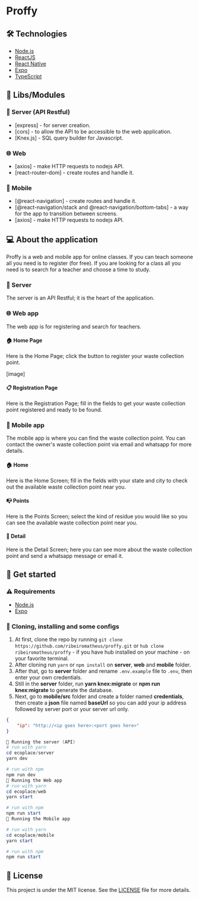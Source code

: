 # Proffy

## 🛠️ Technologies
- [Node.js](https://nodejs.org/)
- [ReactJS](https://reactjs.org/)
- [React Native](https://reactnative.dev/)
- [Expo](https://expo.io/learn)
- [TypeScript](https://www.typescriptlang.org/)

## 📂 Libs/Modules
### 🚪 Server (API Restful)
- [express] - for server creation.
- [cors] - to allow the API to be accessible to the web application.
- [Knex.js] - SQL query builder for Javascript.

### 🌐 Web
- [axios] - make HTTP requests to nodejs API.
- [react-router-dom] - create routes and handle it.

### 📱 Mobile
- [@react-navigation] - create routes and handle it.
- [@react-navigation/stack and @react-navigation/bottom-tabs] - a way for the app to transition between screens.
- [axios] - make HTTP requests to nodejs API.

## 💻 About the application
Proffy is a web and mobile app for online classes. If you can teach someone all you need is to register (for free). If you are looking for a class all you need is to search for a teacher and choose a time to study.

### 🚪 Server
The server is an API Restful; it is the heart of the application.

### 🌐 Web app
The web app is for registering and search for teachers.

#### 🏠 Home Page
Here is the Home Page; click the button to register your waste collection point.

[image]

#### 📋 Registration Page
Here is the Registration Page; fill in the fields to get your waste collection point registered and ready to be found.

  
### 📱 Mobile app
The mobile app is where you can find the waste collection point. You can contact the owner's waste collection point via email and whatsapp for more details.

#### 🏠 Home
Here is the Home Screen; fill in the fields with your state and city to check out the available waste collection point near you.



#### 📭 Points
Here is the Points Screen; select the kind of residue you would like so you can see the available waste collection point near you.



#### 📃 Detail
Here is the Detail Screen; here you can see more about the waste collection point and send a whatsapp message or email it.



## 🚀 Get started
### ⚠️ Requirements
- [Node.js](https://nodejs.org/)
- [Expo](https://expo.io/learn)

### 🧭 Cloning, installing and some configs
1. At first, clone the repo by running `git clone https://github.com/ribeiromatheus/proffy.git` or `hub clone ribeiromatheus/proffy` - if you have hub installed on your machine - on your favorite terminal.
2. After cloning run `yarn` or `npm install` on **server**, **web** and **mobile** folder.
3. After that, go to **server** folder and rename `.env.example` file to `.env`, then enter your own credentials.
4. Still in the **server** folder, run **yarn knex:migrate** or **npm run knex:migrate** to generate the database.
5. Next, go to **mobile/src** folder and create a folder named **credentials**, then create a **json** file named **baseUrl** so you can add your ip address followed by server port or your server url only.

```json
{
    "ip": "http://<ip goes here>:<port goes here>"
}
```

```powershell
🎲 Running the server (API)
# run with yarn
cd ecoplace/server
yarn dev

# run with npm
npm run dev
🎲 Running the Web app
# run with yarn
cd ecoplace/web
yarn start

# run with npm
npm run start
🎲 Running the Mobile app

# run with yarn
cd ecoplace/mobile
yarn start

# run with npm
npm run start
```

## 📝 License
This project is under the MIT license. See the [LICENSE](https://github.com/ribeiromatheus/proffy/blob/master/LICENSE) file for more details.